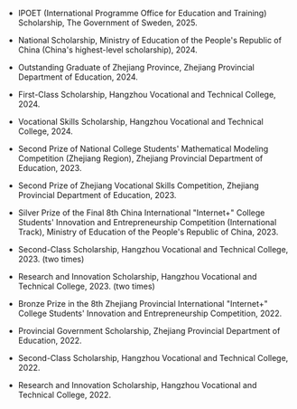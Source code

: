 - IPOET (International Programme Office for Education and Tra​ining) Scholarship, The Government of Sweden, 2025.

- National Scholarship, Ministry of Education of the People's Republic of China (China's highest-level scholarship), 2024.

- Outstanding Graduate of Zhejiang Province, Zhejiang Provincial Department of Education, 2024.

- First-Class Scholarship, Hangzhou Vocational and Technical College, 2024.

- Vocational Skills Scholarship, Hangzhou Vocational and Technical College, 2024.

- Second Prize of National College Students' Mathematical Modeling Competition (Zhejiang Region), Zhejiang Provincial Department of Education, 2023.

- Second Prize of Zhejiang Vocational Skills Competition, Zhejiang Provincial Department of Education, 2023.

- Silver Prize of the Final 8th China International "Internet+" College Students' Innovation and Entrepreneurship Competition (International Track), Ministry of Education of the People's Republic of China, 2023.

- Second-Class Scholarship, Hangzhou Vocational and Technical College, 2023. (two times)

- Research and Innovation Scholarship, Hangzhou Vocational and Technical College, 2023. (two times)

- Bronze Prize in the 8th Zhejiang Provincial International "Internet+" College Students' Innovation and Entrepreneurship Competition, 2022.

- Provincial Government Scholarship, Zhejiang Provincial Department of Education, 2022.

- Second-Class Scholarship, Hangzhou Vocational and Technical College, 2022.

- Research and Innovation Scholarship, Hangzhou Vocational and Technical College, 2022.
